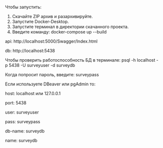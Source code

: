 Чтобы запустить:
1. Скачайте ZIP архив и разархивируйте.
2. Запустите Docker-Desktop.
3. Запустите терминал в директории скачанного проекта.
4. Введите команду: docker-compose up --build

api: http://localhost:5000/Swagger/Index.html

db: http://localhost:5438

Чтобы проверить работоспособность БД в терминале: psql -h localhost -p 5438 -U surveyuser -d surveydb

Когда попросит пароль, введите: surveypass


Если используете DBeaver или pgAdmin то:

host: localhost или 127.0.0.1

port: 5438

user: surveyuser

pass: surveypass

db-name: surveydb

name: surveydb


